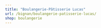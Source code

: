 ```yaml
---
title: "Boulangerie-Pâtisserie Lucas"
url: /bignan/boulangerie-patisserie-lucas/
shop: boulangerie
---
```


